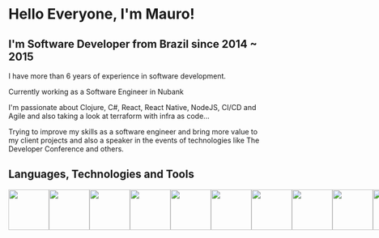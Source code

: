 # Hello Everyone, I'm Mauro!

## I'm Software Developer from Brazil since 2014 ~ 2015

I have more than 6 years of experience in software development.

Currently working as a Software Engineer in Nubank

I'm passionate about Clojure, C#, React, React Native, NodeJS, CI/CD and Agile and also taking a look at terraform with infra as code... 

Trying to improve my skills as a software engineer and bring more value to my client projects and also a speaker in the events of technologies like The Developer Conference and others.

## Languages, Technologies and Tools

<div style="display: flex; flex: 1; align-items: center; flex-direction: row; width: 100%;>
<img height="80" src="https://seeklogo.com/images/C/c-sharp-c-logo-02F17714BA-seeklogo.com.png" />
<img height="80" src="https://seeklogo.com/images/J/javascript-js-logo-2949701702-seeklogo.com.png" />
<img height="80" src="https://seeklogo.com/images/C/clojure-logo-3433AFADE0-seeklogo.com.png"/>
<img height="80" src="https://seeklogo.com/images/T/typescript-logo-B29A3F462D-seeklogo.com.png" />
<img height="80" src="https://seeklogo.com/images/C/c-sharp-c-logo-02F17714BA-seeklogo.com.png" />
<img height="80" src="https://seeklogo.com/images/K/kotlin-logo-30C1970B05-seeklogo.com.png" />
<img height="80" src="https://seeklogo.com/images/G/graphql-logo-97CBBB6D51-seeklogo.com.png" />
<img height="80" src="https://seeklogo.com/images/R/react-logo-7B3CE81517-seeklogo.com.png" />
<img height="80" src="https://seeklogo.com/images/M/microsoft-azure-logo-A5763BE4D0-seeklogo.com.png" />
<img height="80" src="https://seeklogo.com/images/D/deno-logo-E606600C06-seeklogo.com.png" />
<img height="80" src="https://seeklogo.com/images/M/microsoft-sql-server-logo-96AF49E2B3-seeklogo.com.png" />
<img height="80" src="https://seeklogo.com/images/M/microsoft-net-framework-logo-B9BA1A3DA1-seeklogo.com.png" />
<img height="80" src="https://seeklogo.com/images/M/mongodb-logo-4A71340576-seeklogo.com.png" />

</div>
